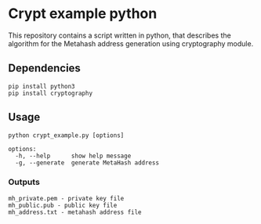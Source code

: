 # Crypt example python

This repository contains a script written in python, that describes the algorithm for the Metahash address generation using cryptography module.

## Dependencies

```shell
pip install python3
pip install cryptography
```

## Usage

```shell
python crypt_example.py [options]

options:
  -h, --help      show help message
  -g, --generate  generate MetaHash address
```

### Outputs

```shell
mh_private.pem - private key file
mh_public.pub - public key file
mh_address.txt - metahash address file
```

